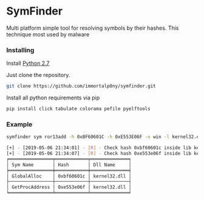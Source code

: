 # SymFinder
Multi platform simple tool for resolving symbols by their hashes. 
This technique most used by malware
### Installing
Install [Python 2.7](https://www.python.org/downloads/release/python-2716/)

Just clone the repository. 
```bash
git clone https://github.com/immortalp0ny/symfinder.git
```
Install all python requirements via pip
```bash
pip install click tabulate colorama pefile pyelftools
```

### Example
```bash
symfinder sym ror13add -h 0xBF60601C -h 0xE553E06F -o win -l kernel32.dll --fmt-append-zero

[+] - [2019-05-06 21:34:01] - [R] - Check hash 0xbf60601c inside lib kernel32.dll
[+] - [2019-05-06 21:34:07] - [R] - Check hash 0xe553e06f inside lib kernel32.dll
╒════════════════╤════════════╤══════════════╕
│ Sym Name       │ Hash       │ Dll Name     │
╞════════════════╪════════════╪══════════════╡
│ GlobalAlloc    │ 0xbf60601c │ kernel32.dll │
├────────────────┼────────────┼──────────────┤
│ GetProcAddress │ 0xe553e06f │ kernel32.dll │
╘════════════════╧════════════╧══════════════╛
```
